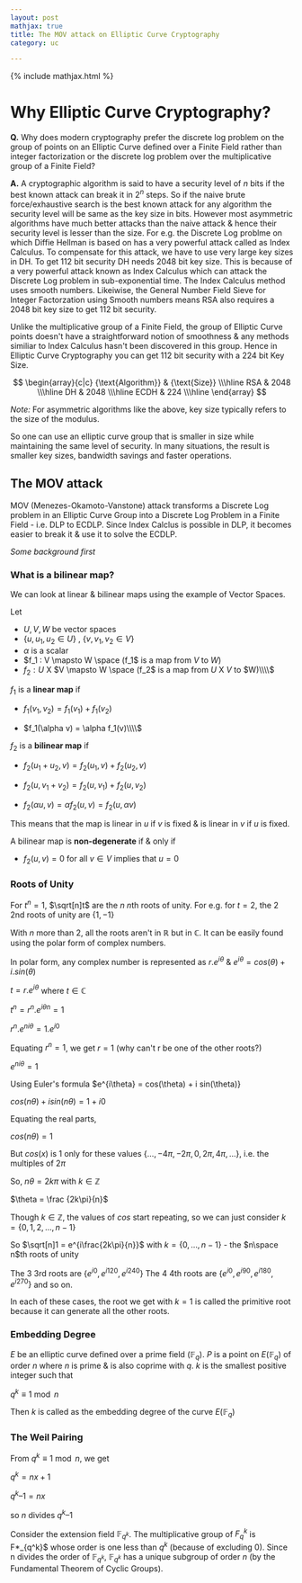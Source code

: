 ```yaml
---
layout: post
mathjax: true
title: The MOV attack on Elliptic Curve Cryptography
category: uc

---
```


{% include mathjax.html %}

# Why Elliptic Curve Cryptography?  

**Q.** Why does modern cryptography prefer the discrete log problem on the group of points on an Elliptic Curve defined over a Finite Field rather than integer factorization or the discrete log problem over the multiplicative group of a Finite Field?

**A.** A cryptographic algorithm is said to have a security level of $n$ bits if the best known attack can break it in $2^n$ steps. So if the naive brute force/exhaustive search is the best known attack for any algorithm the security level will be same as the key size in bits. However most asymmetric algorithms have much better attacks than the naive attack & hence their security level is lesser than the size. For e.g. the Discrete Log problme on which Diffie Hellman is based on has a very powerful attack called as Index Calculus. To compensate for this attack, we have to use very large key sizes in DH. To get 112 bit security DH needs 2048 bit key size. This is because of a very powerful attack known as Index Calculus which can attack the Discrete Log problem in sub-exponential time. The Index Calculus method uses smooth numbers. Likeiwise, the General Number Field Sieve for Integer Factorzation using Smooth numbers means RSA also requires a 2048 bit key size to get 112 bit security.

Unlike the multiplicative group of a Finite Field, the group of Elliptic Curve points doesn't have a straightforward notion of smoothness & any methods similiar to Index Calculus hasn't been discovered in this group. Hence in Elliptic Curve Cryptography you can get 112 bit security with a 224 bit Key Size.

$$
\begin{array}{c|c}
 {\text{Algorithm}} & {\text{Size}} \\\hline
 RSA & 2048 \\\hline
 DH & 2048 \\\hline
 ECDH & 224 \\\hline
\end{array}
$$

*Note:* For asymmetric algorithms like the above, key size typically refers to the size of the modulus.

So one can use an elliptic curve group that is smaller in size while maintaining the same level of security. In many situations, the result is smaller key sizes, bandwidth savings and faster operations. 

## The MOV attack

MOV (Menezes-Okamoto-Vanstone) attack transforms a Discrete Log problem in an Elliptic Curve Group into a Discrete Log Problem in a Finite Field - i.e. DLP to ECDLP. Since Index Calclus is possible in DLP, it becomes easier to break it & use it to solve the ECDLP.

*Some background first*

### What is a bilinear map?

We can look at linear & bilinear maps using the example of Vector Spaces.

Let 

- $U, V, W$ be vector spaces 
- $\lbrace u, u_1, u_2  \in U \rbrace$ , $\lbrace v, v_1, v_2 \in V \rbrace$ 
- $\alpha$ is a scalar
- $f_1 : V \mapsto W \space (f_1$ is a map from $V$ to $W$)
- $f_2 : U$ X $V \mapsto W \space (f_2$ is a map from $U$ X $V$ to $W)\\\\$

$f_1$ is a **linear map** if   

- $f_1(v_1, v_2) = f_1(v_1) + f_1(v_2)$   

- $f_1(\alpha v) = \alpha f_1(v)\\\\$ 


$f_2$ is a **bilinear map** if 

- $f_2(u_1 + u_2, v) = f_2(u_1, v) + f_2(u_2, v)$

- $f_2(u, v_1 + v_2) = f_2(u, v_1) + f_2(u, v_2)$  

- $f_2(\alpha u, v) = \alpha f_2(u, v) = f_2(u, \alpha v)$

This means that the map is linear in $u$ if $v$ is fixed & is linear in $v$ if $u$ is fixed.

A bilinear map is **non-degenerate** if & only if  

- $f_2(u, v) = 0$ for all $v \in V$ implies that $u = 0$

### Roots of Unity

For $t^n = 1$, $\sqrt[n]t$ are the $n$ $n$th roots of unity.
For e.g. for $t=2$, the $2$ $2$nd roots of unity are $\lbrace 1, -1 \rbrace$

With $n$ more than $2$, all the roots aren't in $\mathbb R$ but in $\mathbb C$. 
It can be easily found using the polar form of complex numbers.

In polar form, any complex number is represented as $r.e^{i\theta}$ & $e^{i\theta} = cos(\theta) + i.sin(\theta)$

$t = r.e^{i\theta}$ where $t \in \mathbb C$

$t^n = {r^n.e^{i\theta}}^n = 1$

$r^n.e^{ni\theta} = 1.e^{i0}$

Equating $r^n = 1$, we get $r = 1$ (why can't r be one of the other roots?)

$e^{ni\theta} = 1$

Using Euler's formula $e^{i\theta} = cos(\theta) + i sin(\theta)}

$cos(n\theta) + i sin(n\theta) = 1 + i0$

Equating the real parts,

$cos(n\theta) = 1$

But $cos(x)$ is $1$ only for these values $\lbrace \dots, -4\pi, -2\pi, 0, 2\pi, 4\pi, \dots \rbrace$, i.e. the multiples of $2\pi$
 
So, $n\theta = 2k\pi$ with $k \in \mathbb Z$

$\theta = \frac {2k\pi}{n}$

Though $k \in \mathbb Z$, the values of $cos$ start repeating, so we can just consider $k = \lbrace 0, 1, 2, \dots, n-1 \rbrace$


So $\sqrt[n]1 = e^{i\frac{2k\pi}{n}}$ with $k = \lbrace 0,\dots, n-1 \rbrace$ - the $n\space n$th roots of unity

The $3$ $3$rd roots are $\lbrace e^{i0}, e^{i120}, e^{i240} \rbrace$
The $4$ $4$th roots are $\lbrace e^{i0}, e^{i90}, e^{i180}, e^{i270} \rbrace$ and so on.

In each of these cases, the root we get with $k=1$ is called the primitive root because it can generate all the other roots.

### Embedding Degree

$E$ be an elliptic curve defined over a prime field $(\mathbb F_q)$. $P$ is a point on $E(\mathbb F_q)$ of order $n$ where $n$ is prime & is also coprime with $q$.
$k$ is the smallest positive integer such that 

$q^k \equiv 1 \bmod n$

Then $k$ is called as the embedding degree of the curve $E(\mathbb F_q)$

### The Weil Pairing 

From $q^k \equiv 1 \bmod n$, we get 

$q^k = nx + 1$ 

$q^k – 1 = nx$

so $n$ divides $q^k – 1$

Consider the extension field $\mathbb F_{q^k}$. The multiplicative group of $F_q^k$ is F*_{q^k}$ whose order is one less than $q^k$ (because of excluding $0$).
Since n divides the order of $\mathbb F_{q^k}$, $\mathbb F_{q^k}$ has a unique subgroup of order $n$ (by the Fundamental Theorem of Cyclic Groups).

